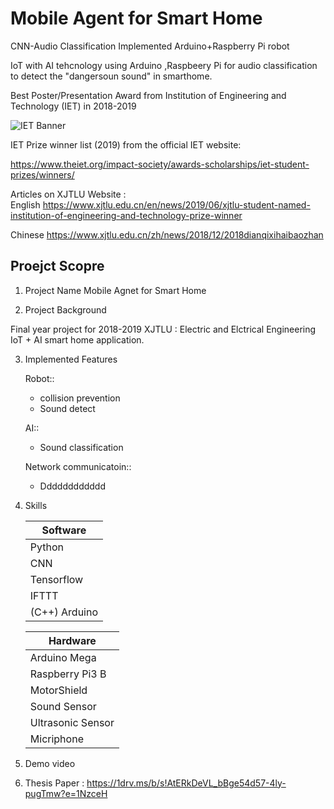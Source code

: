 # Mobile Agent for Smart Home 
CNN-Audio Classification Implemented Arduino+Raspberry Pi robot

IoT  with AI tehcnology  using Arduino ,Raspbeery Pi for audio classification  to detect the "dangersoun sound" in smarthome.


Best Poster/Presentation Award from Institution of Engineering and Technology (IET) in 2018-2019

![IET Banner](https://img1.daumcdn.net/thumb/R1280x0/?scode=mtistory2&fname=https%3A%2F%2Fblog.kakaocdn.net%2Fdn%2FMw47V%2FbtqFt6GA8zf%2F9Q7tnCdiGU6FkmGlBfdugk%2Fimg.jpg)


IET Prize winner list (2019) from the official IET website:

https://www.theiet.org/impact-society/awards-scholarships/iet-student-prizes/winners/

Articles on XJTLU Website :  
English
https://www.xjtlu.edu.cn/en/news/2019/06/xjtlu-student-named-institution-of-engineering-and-technology-prize-winner 

Chinese
https://www.xjtlu.edu.cn/zh/news/2018/12/2018dianqixihaibaozhan

## Proejct Scopre

 1. Project Name 
     Mobile Agnet for Smart Home

 2. Project Background

   Final year project for 2018-2019 XJTLU :  Electric and Elctrical Engineering  
   IoT + AI smart home application. 

3. Implemented Features
   
   Robot::
   - collision prevention 
   - Sound detect 
   
   AI::
   - Sound classification 
   

   Network communicatoin::
   - Dddddddddddd


 
4. Skills

     
    | Software  |   
    |---|
    | Python |      
    | CNN |  |     
    |  Tensorflow |   
    |  IFTTT |    
    |  (C++) Arduino |   

    
    
    
    | Hardware |    
    |---|
    | Arduino Mega|   
    | Raspberry  Pi3 B|    
    |  MotorShield |   
    |  Sound Sensor  |   
    |  Ultrasonic Sensor |   
    |  Micriphone |   
5. Demo video


 
6. Thesis Paper : 
https://1drv.ms/b/s!AtERkDeVL_bBge54d57-4ly-pugTmw?e=1NzceH
